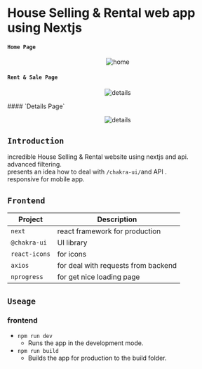 # House Selling & Rental web app using Nextjs 

#### `Home Page `

<p align="center">
    <img alt="home" src="https://res.cloudinary.com/for-learning-and-training/image/upload/v1657651387/Screen%20Website/screencapture-localhost-3000-2022-07-12-17_24_05_zrq1z0.png">
</p>

#### `Rent & Sale Page`

<p align="center">
    <img alt="details" src="https://res.cloudinary.com/for-learning-and-training/image/upload/v1657651388/Screen%20Website/screencapture-localhost-3000-search-2022-07-12-20_18_03_bmigxi.png">
</p>
#### `Details Page`

<p align="center">
    <img alt="details" src="https://res.cloudinary.com/for-learning-and-training/image/upload/v1657651374/Screen%20Website/screencapture-localhost-3000-property-5708128-2022-07-12-20_30_13_ntv1kv.png">
</p>

## `Introduction`

 incredible House Selling & Rental website using nextjs and api.\
 advanced filtering.\
 presents an idea how to deal with `/chakra-ui/`and API .\
 responsive for mobile app.

## `Frontend`

| Project                 |  Description                                             |
| ----------------------- |  ------------------------------------------------------- |
| `next`                  |  react framework for production                          |
| `@chakra-ui`            |  UI library                                              |
| `react-icons`           |  for icons                                               |
| `axios`                 |  for deal with requests from backend                     |
| `nprogress`             |  for get nice loading  page                              |


## `Useage`

### frontend

- `npm run dev`
   - Runs the app in the development mode.
- `npm run build`
   - Builds the app for production to the build folder.